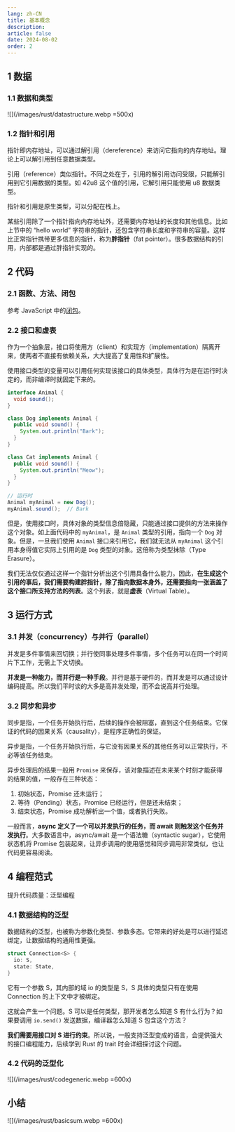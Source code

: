 ```yaml
---
lang: zh-CN
title: 基本概念
description:
article: false
date: 2024-08-02
order: 2
---
```


## 1 数据

### 1.1 数据和类型

![](/images/rust/datastructure.webp =500x)

### 1.2 指针和引用

指针即内存地址，可以通过解引用（dereference）来访问它指向的内存地址。理论上可以解引用到任意数据类型。

引用（reference）类似指针。不同之处在于，引用的解引用访问受限，只能解引用到它引用数据的类型。如 42u8 这个值的引用，它解引用只能使用 u8 数据类型。

指针和引用是原生类型，可以分配在栈上。

某些引用除了一个指针指向内存地址外，还需要内存地址的长度和其他信息。比如上节中的 “hello world” 字符串的指针，还包含字符串长度和字符串的容量。这样比正常指针携带更多信息的指针，称为**胖指针**（fat pointer）。很多数据结构的引用，内部都是通过胖指针实现的。

## 2 代码

### 2.1 函数、方法、闭包

参考 JavaScript 中的[闭包](/front-end/js/closure.md)。

### 2.2 接口和虚表

作为一个抽象层，接口将使用方（client）和实现方（implementation）隔离开来，使两者不直接有依赖关系，大大提高了复用性和扩展性。

使用接口类型的变量可以引用任何实现该接口的具体类型，具体行为是在运行时决定的，而非编译时就固定下来的。

```java
interface Animal {
  void sound();
}

class Dog implements Animal {
  public void sound() {
    System.out.println("Bark");
  }
}

class Cat implements Animal {
  public void sound() {
    System.out.println("Meow");
  }
}

// 运行时
Animal myAnimal = new Dog();
myAnimal.sound();  // Bark
```

但是，使用接口时，具体对象的类型信息倍隐藏，只能通过接口提供的方法来操作这个对象。如上面代码中的 `myAnimal`，是 `Animal` 类型的引用，指向一个 `Dog` 对象。但是，一旦我们使用 `Animal` 接口来引用它，我们就无法从 `myAnimal` 这个引用本身得值它实际上引用的是 `Dog` 类型的对象。这倍称为类型抹除（Type Erasure）。

我们无法仅仅通过这样一个指针分析出这个引用具备什么能力。因此，**在生成这个引用的事后，我们需要构建胖指针，除了指向数据本身外，还需要指向一张涵盖了这个接口所支持方法的列表**。这个列表，就是**虚表**（Virtual Table）。

<!-- // LEARN: learn this -->

## 3 运行方式

### 3.1 并发（concurrency）与并行（parallel）

并发是多件事情来回切换；并行使同事处理多件事情，多个任务可以在同一个时间片下工作，无需上下文切换。

**并发是一种能力，而并行是一种手段**。并行是基于硬件的，而并发是可以通过设计编码提高。所以我们平时谈的大多是高并发处理，而不会说高并行处理。

### 3.2 同步和异步

同步是指，一个任务开始执行后，后续的操作会被阻塞，直到这个任务结束。它保证的代码的因果关系（causality），是程序正确性的保证。

异步是指，一个任务开始执行后，与它没有因果关系的其他任务可以正常执行，不必等该任务结束。

异步处理后的结果一般用 `Promise` 来保存，该对象描述在未来某个时刻才能获得的结果的值，一般存在三种状态：

1. 初始状态，Promise 还未运行；
2. 等待（Pending）状态，Promise 已经运行，但是还未结束；
3. 结束状态，Promise 成功解析出一个值，或者执行失败。

一般而言，**async 定义了一个可以并发执行的任务，而 await 则触发这个任务并发执行**。大多数语言中，async/await 是一个语法糖（syntactic sugar），它使用状态机将 Promise 包装起来，让异步调用的使用感觉和同步调用非常类似，也让代码更容易阅读。

## 4 编程范式

提升代码质量：泛型编程

### 4.1 数据结构的泛型

数据结构的泛型，也被称为参数化类型、参数多态。它带来的好处是可以进行延迟绑定，让数据结构的通用性更强。

```rust
struct Connection<S> {
  io: S,
  state: State,
}
```

它有一个参数 S，其内部的域 io 的类型是 S，S 具体的类型只有在使用 Connection 的上下文中才被绑定。

这就会产生一个问题。S 可以是任何类型，那开发者怎么知道 S 有什么行为？如果要调用 `io.send()` 发送数据，编译器怎么知道 S 包含这个方法？

**我们需要用接口对 S 进行约束**。所以说，一般支持泛型变成的语言，会提供强大的接口编程能力，后续学到 Rust 的 trait 时会详细探讨这个问题。

### 4.2 代码的泛型化

![](/images/rust/codegeneric.webp =600x)

## 小结

![](/images/rust/basicsum.webp =600x)
